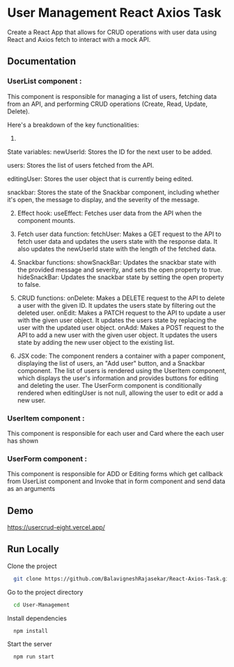 # User Management React Axios Task

Create a React App that allows for CRUD operations with user data using React and Axios fetch to interact with a mock API.

## Documentation

### UserList component :

This component is responsible for managing a list of users, fetching data from an API, and performing CRUD operations (Create, Read, Update, Delete).

Here's a breakdown of the key functionalities:

1.

State variables:
newUserId: Stores the ID for the next user to be added.

users: Stores the list of users fetched from the API.

editingUser: Stores the user object that is currently being edited.

snackbar: Stores the state of the Snackbar component, including whether it's open, the message to display, and the severity of the message.

2.  Effect hook:
    useEffect: Fetches user data from the API when the component mounts.

3.  Fetch user data function:
    fetchUser: Makes a GET request to the API to fetch user data and updates the users state with the response data. It also updates the newUserId state with the length of the fetched data.

4.  Snackbar functions:
    showSnackBar: Updates the snackbar state with the provided message and severity, and sets the open property to true.
    hideSnackBar: Updates the snackbar state by setting the open property to false.

5.  CRUD functions:
    onDelete: Makes a DELETE request to the API to delete a user with the given ID. It updates the users state by filtering out the deleted user.
    onEdit: Makes a PATCH request to the API to update a user with the given user object. It updates the users state by replacing the user with the updated user object.
    onAdd: Makes a POST request to the API to add a new user with the given user object. It updates the users state by adding the new user object to the existing list.

6.  JSX code:
    The component renders a container with a paper component, displaying the list of users, an "Add user" button, and a Snackbar component.
    The list of users is rendered using the UserItem component, which displays the user's information and provides buttons for editing and deleting the user.
    The UserForm component is conditionally rendered when editingUser is not null, allowing the user to edit or add a new user.

### UserItem component :

This component is responsible for each user and Card where the each user has shown

### UserForm component :

This component is responsible for ADD or Editing forms which get callback from UserList component and Invoke that in form component and send data as an arguments

## Demo

https://usercrud-eight.vercel.app/

## Run Locally

Clone the project

```bash
  git clone https://github.com/BalavigneshRajasekar/React-Axios-Task.git
```

Go to the project directory

```bash
  cd User-Management
```

Install dependencies

```bash
  npm install
```

Start the server

```bash
  npm run start
```
